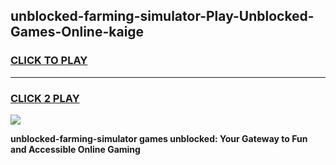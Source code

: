 
## unblocked-farming-simulator-Play-Unblocked-Games-Online-kaige
<h3>
<a href="https://premium76.site?title=unblocked-farming-simulator&ref=25A">CLICK TO PLAY</a></h3>
<hr>

<h3>
<a href="https://premium76.site?title=unblocked-farming-simulator&ref=25A">CLICK 2 PLAY</a>
  
</h3>

<a href="https://premium76.site?title=unblocked-farming-simulator&ref=25A"><img src="https://clearcache.store/games.png"></a>


**unblocked-farming-simulator games unblocked: Your Gateway to Fun and Accessible Online Gaming**
